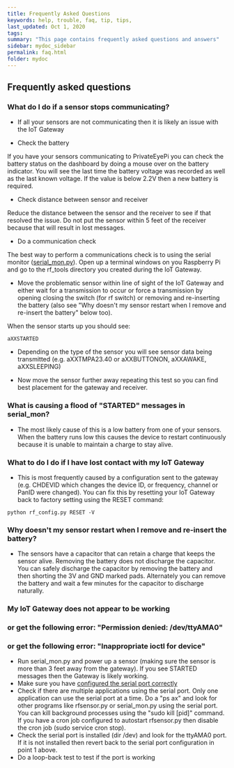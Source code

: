 ```yaml
---
title: Frequently Asked Questions
keywords: help, trouble, faq, tip, tips, 
last_updated: Oct 1, 2020
tags:  
summary: "This page contains frequently asked questions and answers"
sidebar: mydoc_sidebar
permalink: faq.html
folder: mydoc
---
```


## Frequently asked questions

### What do I do if a sensor stops communicating?
 - If all your sensors are not communicating then it is likely an issue with the IoT Gateway

 - Check the battery

If you have your sensors communicating to PrivateEyePi you can check the battery status on the dashboard by doing a mouse over on the battery indicator. You will see the last time the battery voltage was recorded as well as the last known voltage. If the value is below 2.2V then a new battery is required.

 - Check distance between sensor and receiver

Reduce the distance between the sensor and the receiver to see if that resolved the issue. Do not put the sensor within 5 feet of the receiver because that will result in lost messages.

 - Do a communication check

The best way to perform a communications check is to using the serial monitor ([serial_mon.py](utilities.html)). Open up a terminal windows on you Raspberry Pi and go to the rf_tools directory you created during the IoT Gateway.

 - Move the problematic sensor within line of sight of the IoT Gateway and either wait for a transmission to occur or force a transmission by opening closing the switch (for rf switch) or removing and re-inserting the battery (also see "Why doesn't my sensor restart when I remove and re-insert the battery" below too).

When the sensor starts up you should see:
```
aXXSTARTED
```

 - Depending on the type of the sensor you will see sensor data being transmitted (e.g. aXXTMPA23.40 or aXXBUTTONON, aXXAWAKE, aXXSLEEPING)

 - Now move the sensor further away repeating this test so you can find best placement for the gateway and receiver.

### What is causing a flood of "STARTED" messages in serial_mon?

 - The most likely cause of this is a low battery from one of your sensors. When the battery runs low this causes the device to restart continuously because it is unable to maintain a charge to stay alive.


### What to do I do if I have lost contact with my IoT Gateway

 - This is most frequently caused by a configuration sent to the gateway (e.g. CHDEVID which changes the device ID, or frequency, channel or PanID were changed). You can fix this by resetting your IoT Gateway back to factory setting using the RESET command:

```
python rf_config.py RESET -V
```
 
### Why doesn't my sensor restart when I remove and re-insert the battery?

- The sensors have a capacitor that can retain a charge that keeps the sensor alive. Removing the battery does not discharge the capacitor. You can safely discharge the capacitor by removing the battery and then shorting the 3V and GND marked pads. Alternately you can remove the battery and wait a few minutes for the capacitor to discharge naturally.

### My IoT Gateway does not appear to be working
### or get the following error: "Permission denied: /dev/ttyAMA0"
### or get the following error: "Inappropriate ioctl for device"
 - Run serial_mon.py and power up a sensor (making sure the sensor is more than 3 feet away from the gateway). If you see STARTED messages then the Gateway is likely working. 
 - Make sure you have [configured the serial port correctly](configure_serial_port.html)
 - Check if there are multiple applications using the serial port. Only one application can use the serial port at a time. Do a "ps ax" and look for other programs like rfsensor.py or serial_mon.py using the serial port. You can kill background processes using the "sudo kill [pid]" command. If you have a cron job configured to autostart rfsensor.py then disable the cron job (sudo service cron stop). 
 - Check the serial port is installed (dir /dev) and look for the ttyAMA0 port. If it is not installed then revert back to the serial port configuration in point 1 above. 
 - Do a loop-back test to test if the port is working